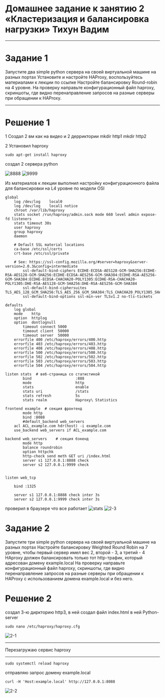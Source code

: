 Домашнее задание к занятию 2 «Кластеризация и балансировка нагрузки» Тихун Вадим 
=
---------
Задание 1
=
Запустите два simple python сервера на своей виртуальной машине на разных портах
Установите и настройте HAProxy, воспользуйтесь материалами к лекции по ссылке
Настройте балансировку Round-robin на 4 уровне.
На проверку направьте конфигурационный файл haproxy, скриншоты, 
где видно перенаправление запросов на разные серверы при обращении к HAProxy.

----------
Решение 1
=

1 Создал 2 вм как на видео и 2 дерриктории 
mkdir http1
mkdir http2

2 Установил haproxy

```
sudo apt-get install haproxy
```
создал 2 сервера python 

![8888](https://github.com/sailent9/-/assets/130309754/0b211487-fa5f-467b-b5d0-c606e0155a22)
![9999](https://github.com/sailent9/-/assets/130309754/3b919358-0fd2-4b07-9176-9561f458177d)

Из материалов к лекции выполнил настройку конфигурационного файла для балансировки на L4 уровне по модели OSI
```
global
	log /dev/log	local0
	log /dev/log	local1 notice
	chroot /var/lib/haproxy
	stats socket /run/haproxy/admin.sock mode 660 level admin expose-fd listeners
	stats timeout 30s
	user haproxy
	group haproxy
	daemon

	# Default SSL material locations
	ca-base /etc/ssl/certs
	crt-base /etc/ssl/private

	# See: https://ssl-config.mozilla.org/#server=haproxy&server-version=2.0.3&config=intermediate
        ssl-default-bind-ciphers ECDHE-ECDSA-AES128-GCM-SHA256:ECDHE-RSA-AES128-GCM-SHA256:ECDHE-ECDSA-AES256-GCM-SHA384:ECDHE-RSA-AES256-GCM-SHA384:ECDHE-ECDSA-CHACHA20-POLY1305:ECDHE-RSA-CHACHA20-POLY1305:DHE-RSA-AES128-GCM-SHA256:DHE-RSA-AES256-GCM-SHA384
        ssl-default-bind-ciphersuites TLS_AES_128_GCM_SHA256:TLS_AES_256_GCM_SHA384:TLS_CHACHA20_POLY1305_SHA256
        ssl-default-bind-options ssl-min-ver TLSv1.2 no-tls-tickets

defaults
	log	global
	mode	http
	option	httplog
	option	dontlognull
        timeout connect 5000
        timeout client  50000
        timeout server  50000
	errorfile 400 /etc/haproxy/errors/400.http
	errorfile 403 /etc/haproxy/errors/403.http
	errorfile 408 /etc/haproxy/errors/408.http
	errorfile 500 /etc/haproxy/errors/500.http
	errorfile 502 /etc/haproxy/errors/502.http
	errorfile 503 /etc/haproxy/errors/503.http
	errorfile 504 /etc/haproxy/errors/504.http

listen stats  # веб-страница со статистикой
        bind                    :888
        mode                    http
        stats                   enable
        stats uri               /stats
        stats refresh           5s
        stats realm             Haproxy\ Statistics

frontend example  # секция фронтенд
        mode http
        bind :8088
        #default_backend web_servers
	acl ACL_example.com hdr(host) -i example.com
	use_backend web_servers if ACL_example.com

backend web_servers    # секция бэкенд
        mode http
        balance roundrobin
        option httpchk
        http-check send meth GET uri /index.html
        server s1 127.0.0.1:8888 check
        server s2 127.0.0.1:9999 check


listen web_tcp

	bind :1325

	server s1 127.0.0.1:8888 check inter 3s
	server s2 127.0.0.1:9999 check inter 3s
```
проверил в браузере что все работает 
![stats](https://github.com/sailent9/-/assets/130309754/8b3984e2-7b65-4a49-b57e-c07f4aaf1e93)
![2-3](https://github.com/sailent9/-/assets/130309754/484b340b-ded0-41fc-bd5b-7d406441be79)








































Задание 2 
=
Запустите три simple python сервера на своей виртуальной машине на разных портах
Настройте балансировку Weighted Round Robin на 7 уровне, чтобы первый сервер имел вес 2, второй - 3, а третий - 4
HAproxy должен балансировать только тот http-трафик, который адресован домену example.local
На проверку направьте конфигурационный файл haproxy, скриншоты, 
где видно перенаправление запросов на разные серверы при обращении к HAProxy c использованием домена example.local и без него.

Решение 2
=
создал 3-ю диркторию http3, в ней создал файл index.html в ней Python-server
```
sudo nano /etc/haproxy/haproxy.cfg
```
![2-1](https://github.com/sailent9/-/assets/130309754/6bfe018c-fc90-4283-8c48-4ae96995aa87)

---
Перезагружаю сервис haproxy

---
```
sudo systemctl reload haproxy
```

отправляю запрос домену example.local

```
curl -H 'Host:example.local' http://127.0.0.1:8088
```
![2-2](https://github.com/sailent9/-/assets/130309754/4cc2b6e6-1cf3-4c42-9e8a-85c2a3be658f)





